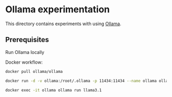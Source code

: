 # Ollama experimentation

This directory contains experiments with using [Ollama](https://ollama.com/).

## Prerequisites

Run Ollama locally

Docker workflow:

```sh
docker pull ollama/ollama

docker run -d -v ollama:/root/.ollama -p 11434:11434 --name ollama ollama/ollama

docker exec -it ollama ollama run llama3.1
```

